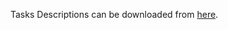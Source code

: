 Tasks Descriptions can be downloaded from [here](https://judge.softuni.org/Contests/Practice/DownloadResource/23890).